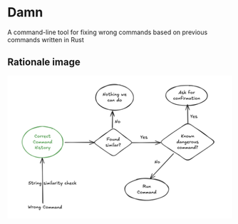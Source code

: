# Damn
A command-line tool for fixing wrong commands based on previous commands written in Rust

## Rationale image
![Rationale image](Rationale.png)